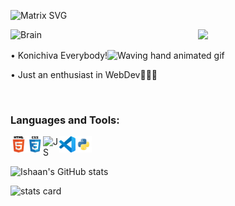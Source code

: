  ![Matrix SVG](https://raw.githubusercontent.com/rodrigograca31/rodrigograca31/master/matrix.svg)

<img align="left" alt="Brain" width="300" src="http://gifimage.net/wp-content/uploads/2017/10/cerebro-gif-tumblr-3.gif">


  <img src="https://github.com/vimalverma558/vimalverma558/blob/v2/img/hello.gif" width="20%">

•  Konichiva Everybody!<img src="https://raw.githubusercontent.com/nixin72/nixin72/master/wave.gif"
         alt="Waving hand animated gif"
         height="24"
         width="24" />

• Just an enthusiast in WebDev🧑🏻‍💻


<br />

### Languages and Tools:
<img align="left" alt="HTML5" width="26px" src="https://raw.githubusercontent.com/github/explore/80688e429a7d4ef2fca1e82350fe8e3517d3494d/topics/html/html.png" />
<img align="left" alt="CSS3" width="26px" src="https://raw.githubusercontent.com/github/explore/80688e429a7d4ef2fca1e82350fe8e3517d3494d/topics/css/css.png" />
<img align="left" alt="JS" width="26px" src="https://static.vecteezy.com/system/resources/previews/027/127/463/original/javascript-logo-javascript-icon-transparent-free-png.png" />
<img align="left" alt="Visual Studio Code" width="26px" src="https://raw.githubusercontent.com/github/explore/80688e429a7d4ef2fca1e82350fe8e3517d3494d/topics/visual-studio-code/visual-studio-code.png" />
<img align="left" alt="Python" width="26px" src="https://raw.githubusercontent.com/github/explore/80688e429a7d4ef2fca1e82350fe8e3517d3494d/topics/python/python.png" />

<br />
<br />

![Ishaan's GitHub stats](https://github-readme-stats.vercel.app/api?username=IshaanXCoder&show_icons=true&theme=radical)

<img alt= "stats card" height="200px" width="400" src="https://github-readme-streak-stats.herokuapp.com/?user=IshaanXCoder&theme=radical">


  

  





